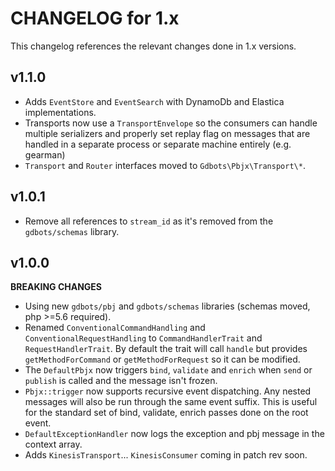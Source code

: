 # CHANGELOG for 1.x
This changelog references the relevant changes done in 1.x versions.


## v1.1.0
* Adds `EventStore` and `EventSearch` with DynamoDb and Elastica implementations.
* Transports now use a `TransportEnvelope` so the consumers can handle multiple serializers and properly set replay
  flag on messages that are handled in a separate process or separate machine entirely (e.g. gearman)
* `Transport` and `Router` interfaces moved to `Gdbots\Pbjx\Transport\*`.


## v1.0.1
* Remove all references to `stream_id` as it's removed from the `gdbots/schemas` library.


## v1.0.0
__BREAKING CHANGES__

* Using new `gdbots/pbj` and `gdbots/schemas` libraries (schemas moved, php >=5.6 required).
* Renamed `ConventionalCommandHandling` and `ConventionalRequestHandling` to `CommandHandlerTrait` and `RequestHandlerTrait`.
  By default the trait will call `handle` but provides `getMethodForCommand` or `getMethodForRequest` so it can be modified.
* The `DefaultPbjx` now triggers `bind`, `validate` and `enrich` when `send` or `publish` is called and the message isn't frozen.
* `Pbjx::trigger` now supports recursive event dispatching.  Any nested messages will also be run through the same event suffix.
  This is useful for the standard set of bind, validate, enrich passes done on the root event.
* `DefaultExceptionHandler` now logs the exception and pbj message in the context array.
* Adds `KinesisTransport`... `KinesisConsumer` coming in patch rev soon.
